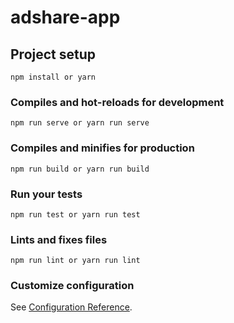 # adshare-app

## Project setup
```
npm install or yarn
```

### Compiles and hot-reloads for development
```
npm run serve or yarn run serve
```

### Compiles and minifies for production
```
npm run build or yarn run build
```

### Run your tests
```
npm run test or yarn run test
```

### Lints and fixes files
```
npm run lint or yarn run lint
```

### Customize configuration
See [Configuration Reference](https://cli.vuejs.org/config/).
